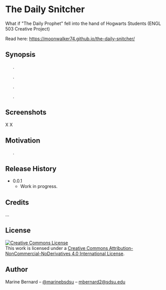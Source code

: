 # The Daily Snitcher
What if "The Daily Prophet" fell into the hand of Hogwarts Students (ENGL 503 Creative Project)

Read here: https://moonwalker74.github.io/the-daily-snitcher/

## Synopsis
&nbsp;&nbsp;&nbsp;&nbsp;&nbsp;&nbsp;.

&nbsp;&nbsp;&nbsp;&nbsp;&nbsp;&nbsp;.

&nbsp;&nbsp;&nbsp;&nbsp;&nbsp;&nbsp;.

&nbsp;&nbsp;&nbsp;&nbsp;&nbsp;&nbsp;.

## Screenshots
X X

## Motivation
&nbsp;&nbsp;&nbsp;&nbsp;&nbsp;&nbsp;.

## Release History
* 0.0.1
    * Work in progress.

## Credits
...

## License

<a rel="license" href="http://creativecommons.org/licenses/by-nc-nd/4.0/"><img alt="Creative Commons License" style="border-width:0" src="https://i.creativecommons.org/l/by-nc-nd/4.0/88x31.png" /></a><br />This work is licensed under a <a rel="license" href="http://creativecommons.org/licenses/by-nc-nd/4.0/">Creative Commons Attribution-NonCommercial-NoDerivatives 4.0 International License</a>.

## Author

Marine Bernard – [@marinebsdsu](https://twitter.com/marinebsdsu) – mbernard2@sdsu.edu
